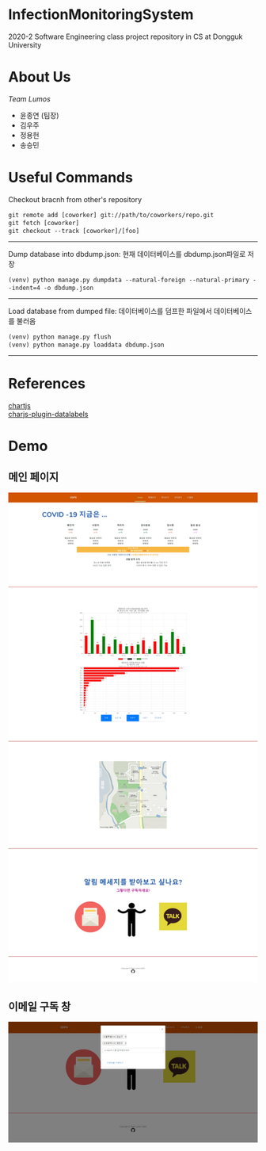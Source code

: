 # InfectionMonitoringSystem
2020-2 Software Engineering class project repository in CS at Dongguk University

# About Us
*Team Lumos*
* 윤종연 (팀장)
* 김우주
* 정용헌
* 송승민

# Useful Commands
Checkout bracnh from other's repository
```
git remote add [coworker] git://path/to/coworkers/repo.git
git fetch [coworker]
git checkout --track [coworker]/[foo]
```
***
Dump database into dbdump.json: 현재 데이터베이스를 dbdump.json파일로 저장
```
(venv) python manage.py dumpdata --natural-foreign --natural-primary --indent=4 -o dbdump.json
```
***
Load database from dumped file: 데이터베이스를 덤프한 파일에서 데이터베이스를 불러옴
```
(venv) python manage.py flush
(venv) python manage.py loaddata dbdump.json
```
***

# References
[chartjs](https://www.chartjs.org/docs/latest/)  
[charjs-plugin-datalabels](https://chartjs-plugin-datalabels.netlify.app/guide/)

# Demo
## 메인 페이지
![demo](res/site_screenshot.jpg)
## 이메일 구독 창
![email_demo](res/subscribe_email_screenshot.jpg)